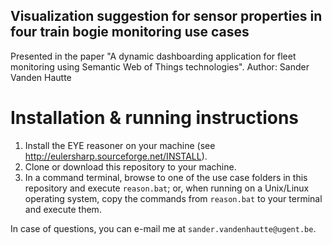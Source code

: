 Visualization suggestion for sensor properties in four train bogie monitoring use cases
------------------------------
Presented in the paper "A dynamic dashboarding application for fleet monitoring using Semantic Web of Things technologies".
Author: Sander Vanden Hautte

# Installation & running instructions

1. Install the EYE reasoner on your machine (see http://eulersharp.sourceforge.net/INSTALL).
2. Clone or download this repository to your machine.
3. In a command terminal, browse to one of the use case folders in this repository and execute `reason.bat`; 
or, when running on a Unix/Linux operating system, copy the commands from `reason.bat` to your terminal and execute them.

In case of questions, you can e-mail me at `sander.vandenhautte@ugent.be`.

